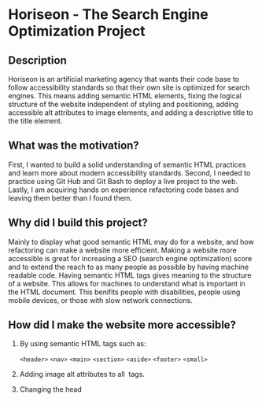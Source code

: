 # Horiseon - The Search Engine Optimization Project

## Description
Horiseon is an artificial marketing agency that wants their code base to follow accessibility standards so that their own site is optimized for search engines. This means adding semantic HTML elements, fixing the logical structure of the website independent of styling and positioning, adding accessible alt attributes to image elements, and adding a descriptive title to the title element.

## What was the motivation?
First, I wanted to build a solid understanding of semantic HTML practices and learn more about modern accessibility standards.
Second, I needed to practice using Git Hub and Git Bash to deploy a live project to the web.
Lastly, I am acquiring hands on experience refactoring code bases and leaving them better than I found them.

## Why did I build this project?
Mainly to display what good semantic HTML may do for a website, and how refactoring can make a website more efficient. Making a website more accessible is great for increasing a SEO (search engine optimization) score and to extend the reach to as many people as possible by having machine readable code. Having semantic HTML tags gives meaning to the structure of a website. This allows for machines to understand what is important in the HTML document. This benifits people with disabilities, people using mobile devices, or those with slow network connections. 

## How did I make the website more accessible?
1. By using semantic HTML tags such as:

    `<header>`
    `<nav>`
    `<main>`
    `<section>`
    `<aside>`
    `<footer>`
    `<small>`

2. Adding image alt attributes to all <img> tags.

3. Changing the head <title> tag to be more descriptive.
  
4. Making a CSS image to have some semantic meaning by using a <span> tag with a role attribute that equals "img" and a aira-lable attribute the equals what the image is about. For example:
 
    `<span role="img" aroa-lable="Digital marketing meeting"></span>`

5. Refactored CSS to be more efficient by eliminating duplicate code.

## Credits

Thanks to Trilogy Education Services for providing this wonderful opportunity.







